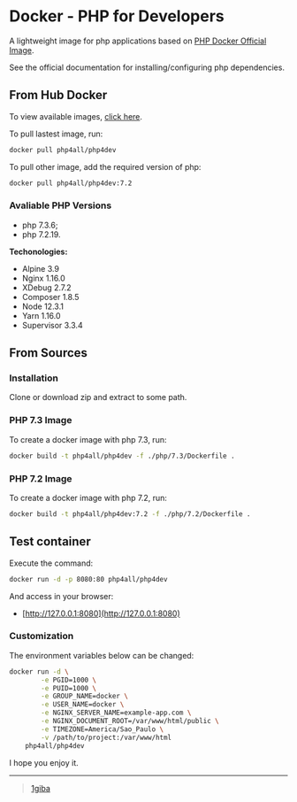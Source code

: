 # Docker - PHP for Developers

A lightweight image for php applications based on [PHP Docker Official Image](https://hub.docker.com/_/php).

See the official documentation for installing/configuring php dependencies.

## From Hub Docker

To view available images, [click here](https://hub.docker.com/r/php4all/php4dev).

To pull lastest image, run:

```sh
docker pull php4all/php4dev
```

To pull other image, add the required version of php:

```sh
docker pull php4all/php4dev:7.2
```

### Avaliable PHP Versions

* php 7.3.6;
* php 7.2.19.

**Techonologies:**

* Alpine 3.9
* Nginx 1.16.0
* XDebug 2.7.2
* Composer 1.8.5
* Node 12.3.1
* Yarn 1.16.0
* Supervisor 3.3.4

## From Sources

### Installation

Clone or download zip and extract to some path.

### PHP 7.3 Image

To create a docker image with php 7.3, run:

```sh
docker build -t php4all/php4dev -f ./php/7.3/Dockerfile .
```

### PHP 7.2 Image

To create a docker image with php 7.2, run:

```sh
docker build -t php4all/php4dev:7.2 -f ./php/7.2/Dockerfile .
```

## Test container

Execute the command:

```sh
docker run -d -p 8080:80 php4all/php4dev
```

And access in your browser:

* [http://127.0.0.1:8080](http://127.0.0.1:8080)

### Customization

The environment variables below can be changed:

```sh
docker run -d \
        -e PGID=1000 \
        -e PUID=1000 \
        -e GROUP_NAME=docker \
        -e USER_NAME=docker \
        -e NGINX_SERVER_NAME=example-app.com \
        -e NGINX_DOCUMENT_ROOT=/var/www/html/public \
        -e TIMEZONE=America/Sao_Paulo \
        -v /path/to/project:/var/www/html
    php4all/php4dev
```

I hope you enjoy it.

---

> [1giba](https://github.com/1giba/docker-php4dev)